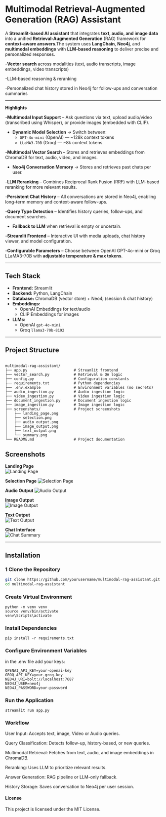 #  Multimodal Retrieval-Augmented Generation (RAG) Assistant

A **Streamlit-based AI assistant** that integrates **text, audio, and image data** into a unified **Retrieval-Augmented Generation** (RAG) framework for **context-aware answers**.The system uses **LangChain**, **Neo4j**, and **multimodal embeddings** with **LLM-based reasoning** to deliver precise and personalized responses.

-**Vector search** across modalities (text, audio transcripts, image embeddings, video transcripts)

-LLM-based reasoning & reranking

-Personalized chat history stored in Neo4j for follow-ups and conversation summaries

---


**Highlights**

-**Multimodal Input Support** – Ask questions via text, upload audio/video (transcribed using Whisper), or provide images (embedded with CLIP).

- **Dynamic Model Selection** → Switch between:
  - `GPT-4o-mini` (OpenAI) — ~128k context tokens
  - `LLaMA3-70B` (Groq) — ~8k context tokens

-**Multimodal Vector Search** – Stores and retrieves embeddings from ChromaDB for text, audio, video, and images.

- **Neo4j Conversation Memory** → Stores and retrieves past chats per user.

-**LLM Reranking** – Combines Reciprocal Rank Fusion (RRF) with LLM-based reranking for more relevant results.

-**Persistent Chat History** – All conversations are stored in Neo4j, enabling long-term memory and context-aware follow-ups.

-**Query Type Detection** – Identifies history queries, follow-ups, and document searches.

- **Fallback to LLM** when retrieval is empty or uncertain.

-**Streamlit Frontend** – Interactive UI with media uploads, chat history viewer, and model configuration.

-**Configurable Parameters** – Choose between OpenAI GPT-4o-mini or Groq LLaMA3-70B with **adjustable temperature & max tokens**.

---


##  Tech Stack

- **Frontend:** Streamlit
- **Backend:** Python, LangChain
- **Database:** ChromaDB (vector store) + Neo4j (session & chat history)
- **Embeddings:**
  - OpenAI Embeddings for text/audio
  - CLIP Embeddings for images
- **LLMs:**
  - OpenAI `gpt-4o-mini`
  - Groq `llama3-70b-8192`

---

##  Project Structure
```

multimodal-rag-assistant/
├── app.py                     # Streamlit frontend
├── vector_search.py           # Retrieval & QA logic
├── config.py                  # Configuration constants
├── requirements.txt           # Python dependencies
├── .env.example               # Environment variables (no secrets)
├── audio_ingestion.py         # Audio ingestion logic
├── video_ingestion.py         # Video ingestion logic
├── document_ingestion.py      # Document ingestion logic
├── image_ingestion.py         # Image ingestion logic
├── screenshots/               # Project screenshots
│   ├── landing_page.png
│   ├── selection.png
│   ├── audio_output.png
│   ├── image_output.png
│   ├── text_output.png
│   └── summary.png
└── README.md                  # Project documentation

```




##  Screenshots

**Landing Page**  
![Landing Page](Screenshots/langing_page.png)

**Selection Page**
![Selection Page](Screenshots/selection.png)

**Audio Output**
![Audio Output](Screenshots/audio_output.png)

**Image Output**  
![Image Output](Screenshots/image_output.png)

**Text Output**  
![Text Output](Screenshots/text_output.png)

**Chat Interface**  
![Chat Summary](Screenshots/summary.png)



---

##  Installation

### 1️ Clone the Repository
```bash
git clone https://github.com/yourusername/multimodal-rag-assistant.git
cd multimodal-rag-assistant
```
### Create Virtual Environment
```
python -m venv venv
source venv/bin/activate      
venv\Scripts\activate         
```
### Install Dependencies
```
pip install -r requirements.txt

```

### Configure Environment Variables
in the .env file  add your keys:
```
OPENAI_API_KEY=your-openai-key
GROQ_API_KEY=your-groq-key
NEO4J_URI=bolt://localhost:7687
NEO4J_USER=neo4j
NEO4J_PASSWORD=your-password

```

### Run the Application
```
streamlit run app.py
```
### Workflow

User Input: Accepts text, image, Video or Audio queries.

Query Classification: Detects follow-up, history-based, or new queries.

Multimodal Retrieval: Fetches from text, audio, and image embeddings in ChromaDB.

Reranking: Uses LLM to prioritize relevant results.

Answer Generation: RAG pipeline or LLM-only fallback.

History Storage: Saves conversation to Neo4j per user session.


#### License

This project is licensed under the MIT License.
